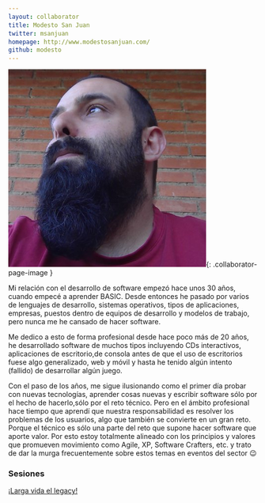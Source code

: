 ```yaml
---
layout: collaborator
title: Modesto San Juan
twitter: msanjuan
homepage: http://www.modestosanjuan.com/
github: modesto
---
```

![Modesto San Juan](/img/colaboradores/modesto.jpg){: .collaborator-page-image }

Mi relación con el desarrollo de software empezó hace unos 30 años, cuando empecé a aprender BASIC. Desde entonces he pasado por varios de lenguajes de desarrollo, sistemas operativos, tipos de aplicaciones, empresas, puestos dentro de equipos de desarrollo y modelos de trabajo, pero nunca me he cansado de hacer software.

Me dedico a esto de forma profesional desde hace poco más de 20 años, he desarrollado software de muchos tipos incluyendo CDs interactivos, aplicaciones de escritorio,de consola antes de que el uso de escritorios fuese algo generalizado, web y móvil y hasta he tenido algún intento (fallido) de desarrollar algún juego.

Con el paso de los años, me sigue ilusionando como el primer día probar con nuevas tecnologías, aprender cosas nuevas y escribir software sólo por el hecho de hacerlo,sólo por el reto técnico. Pero en el ámbito profesional hace tiempo que aprendí que nuestra responsabilidad es resolver los problemas de los usuarios, algo que también se convierte en un gran reto. Porque el técnico es sólo una parte del reto que supone hacer software que aporte valor. Por esto estoy totalmente alineado con los principios y valores que promueven movimiento como Agile, XP, Software Crafters, etc. y trato de dar la murga frecuentemente sobre estos temas en eventos del sector :wink:

### Sesiones

[¡Larga vida el legacy!](/proxima-sesion)
